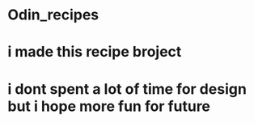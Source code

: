 # Odin_recipes
# i made this recipe broject
# i dont spent a lot of time for design but i hope more fun for future
